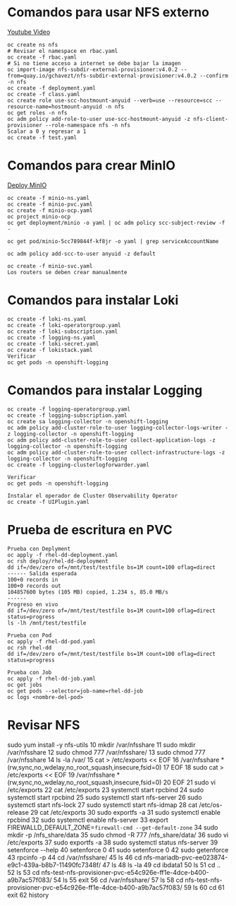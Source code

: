 # Comandos para usar NFS externo

[Youtube Video]([https://](https://www.youtube.com/watch?v=6DmEp0kXUOI&t=1s))

```shell
oc create ns nfs
# Revisar el namespace en rbac.yaml
oc create -f rbac.yaml
# Si no tiene acceso a internet se debe bajar la imagen
oc import-image nfs-subdir-external-provisioner:v4.0.2 --from=quay.io/gchavezt/nfs-subdir-external-provisioner:v4.0.2 --confirm -n nfs
oc create -f deployment.yaml
oc create -f class.yaml
oc create role use-scc-hostmount-anyuid --verb=use --resource=scc --resource-name=hostmount-anyuid -n nfs
oc get roles -n nfs
oc adm policy add-role-to-user use-scc-hostmount-anyuid -z nfs-client-provisioner --role-namespace nfs -n nfs
Scalar a 0 y regresar a 1
oc create -f test.yaml
```

# Comandos para crear MinIO

[Deploy MinIO]([https://](https://linuxelite.com.br/blog/minio/))

```shell
oc create -f minio-ns.yaml
oc create -f minio-pvc.yaml
oc create -f minio-ocp.yaml
oc project minio-ocp
oc get deployment/minio -o yaml | oc adm policy scc-subject-review -f -

oc get pod/minio-5cc789844f-kf8jr -o yaml | grep serviceAccountName

oc adm policy add-scc-to-user anyuid -z default

oc create -f minio-svc.yaml
Los routers se deben crear manualmente
```

# Comandos para instalar Loki

```shell
oc create -f loki-ns.yaml
oc create -f loki-operatorgroup.yaml
oc create -f loki-subscription.yaml
oc create -f logging-ns.yaml
oc create -f loki-secret.yaml
oc create -f lokistack.yaml
Verificar
oc get pods -n openshift-logging
```

# Comandos para instalar Logging

```shell
oc create -f logging-operatorgroup.yaml
oc create -f logging-subscription.yaml
oc create sa logging-collector -n openshift-logging
oc adm policy add-cluster-role-to-user logging-collector-logs-writer -z logging-collector -n openshift-logging
oc adm policy add-cluster-role-to-user collect-application-logs -z logging-collector -n openshift-logging
oc adm policy add-cluster-role-to-user collect-infrastructure-logs -z logging-collector -n openshift-logging
oc create -f logging-clusterlogforwarder.yaml

Verificar
oc get pods -n openshift-logging

Instalar el operador de Cluster Observability Operator
oc create -f UIPlugin.yaml
```

# Prueba de escritura en PVC

```shell
Prueba con Deplyment
oc apply -f rhel-dd-deployment.yaml
oc rsh deploy/rhel-dd-deployment
dd if=/dev/zero of=/mnt/test/testfile bs=1M count=100 oflag=direct
------ Salida esperada
100+0 records in
100+0 records out
104857600 bytes (105 MB) copied, 1.234 s, 85.0 MB/s
------
Progreso en vivo
dd if=/dev/zero of=/mnt/test/testfile bs=1M count=100 oflag=direct status=progress
ls -lh /mnt/test/testfile

Prueba con Pod
oc apply -f rhel-dd-pod.yaml
oc rsh rhel-dd
dd if=/dev/zero of=/mnt/test/testfile bs=1M count=100 oflag=direct status=progress

Prueba con Job
oc apply -f rhel-dd-job.yaml
oc get jobs
oc get pods --selector=job-name=rhel-dd-job
oc logs <nombre-del-pod>
```

# Revisar NFS

sudo yum install -y nfs-utils
   10  mkdir /var/nfsshare
   11  sudo mkdir /var/nfsshare
   12  sudo chmod 777 /var/nfsshare/
   13  sudo chmod 777 /var/nfsshare
   14  ls -la /var/
   15  cat > /etc/exports << EOF
   16  /var/nfsshare     *(rw,sync,no_wdelay,no_root_squash,insecure,fsid=0)
   17  EOF
   18  sudo cat > /etc/exports << EOF
   19  /var/nfsshare     *(rw,sync,no_wdelay,no_root_squash,insecure,fsid=0)
   20  EOF
   21  sudo vi /etc/exports
   22  cat /etc/exports
   23  systemctl start rpcbind
   24  sudo systemctl start rpcbind
   25  sudo systemctl start nfs-server
   26  sudo systemctl start nfs-lock
   27  sudo systemctl start nfs-idmap
   28  cat /etc/os-release 
   29  cat /etc/exports
   30  sudo exportfs -a
   31  sudo systemctl enable rpcbind
   32  sudo systemctl enable nfs-server
   33  export FIREWALLD_DEFAULT_ZONE=`firewall-cmd --get-default-zone`
   34  sudo mkdir -p /nfs_share/data
   35  sudo chmod -R 777 /nfs_share/data/
   36  sudo vi /etc/exports
   37  sudo exportfs -a
   38  sudo systemctl status nfs-server
   39  setenforce --help
   40  setenforce 0
   41  sudo setenforce 0
   42  sudo getenforce
   43  rpcinfo -p
   44  cd /var/nfsshare/
   45  ls
   46  cd nfs-mariadb-pvc-ee023874-e9c1-439a-b8b7-11490fc7348f/
   47  ls
   48  ls -la
   49  cd ibdata1 
   50  ls
   51  cd ..
   52  ls
   53  cd nfs-test-nfs-provisioner-pvc-e54c926e-ff1e-4dce-b400-a9b7ac57f083/
   54  ls
   55  exit
   56  cd /var/nfsshare/
   57  ls
   58  cd nfs-test-nfs-provisioner-pvc-e54c926e-ff1e-4dce-b400-a9b7ac57f083/
   59  ls
   60  cd
   61  exit
   62  history

